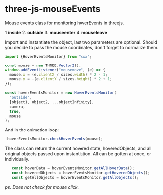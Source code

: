 # three-js-mouseEvents
Mouse events class for monitoring hoverEvents in threejs.

1 **inside**
2. **outside**
3. **mouseenter**
4. **mouseleave**


Import and instantiate the object, last two parameters are optional. Should you decide to pass the mouse coordinates, don't forget to normalize them. 
```js
import {HoverEventsMonitor} from "xxx";

const mouse = new THREE.Vector2();
window.addEventListener("mousemove", (e) => {
  mouse.x = (e.clientX / sizes.width) * 2 - 1;
  mouse.y = -(e.clientY / sizes.height) * 2 + 1;
});

const hoverEventsMonitor = new HoverEventsMonitor(
  "outside",
  [object1, object2, ...objectInfinity],
  camera,
  true,
  mouse
);
```

And in the animation loop:
```js
 hoverEventsMonitor.checkHoverEvents(mouse);
```

The class can return the current hovered state, hoveredObjects, and all original objects passed upon instantiation. All can be gotten at once, or individually.
```js
   const hoverData = hoverEventsMonitor.getAllHoverData();
   const hoveredObjects = hoverEventsMonitor.getHoveredObjects();
   const getAllObjects = hoverEventsMonitor.getAllObjects();
```


*ps. Does not check for mouse click.*


